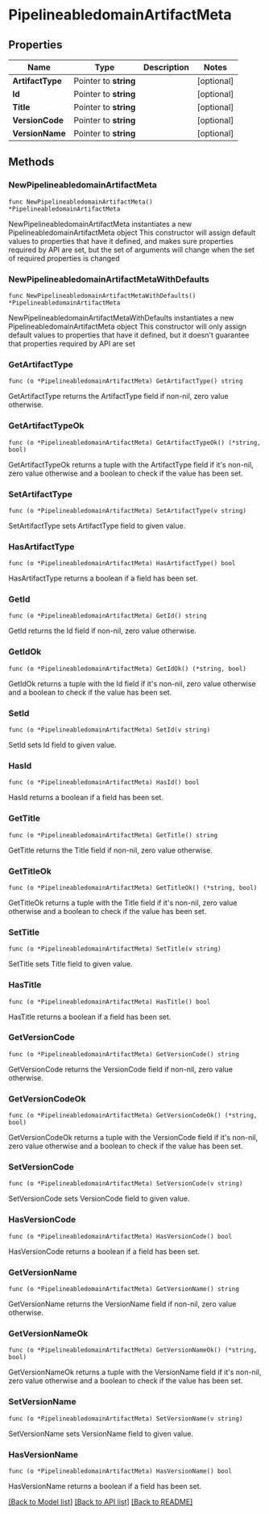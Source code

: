 # PipelineabledomainArtifactMeta

## Properties

Name | Type | Description | Notes
------------ | ------------- | ------------- | -------------
**ArtifactType** | Pointer to **string** |  | [optional] 
**Id** | Pointer to **string** |  | [optional] 
**Title** | Pointer to **string** |  | [optional] 
**VersionCode** | Pointer to **string** |  | [optional] 
**VersionName** | Pointer to **string** |  | [optional] 

## Methods

### NewPipelineabledomainArtifactMeta

`func NewPipelineabledomainArtifactMeta() *PipelineabledomainArtifactMeta`

NewPipelineabledomainArtifactMeta instantiates a new PipelineabledomainArtifactMeta object
This constructor will assign default values to properties that have it defined,
and makes sure properties required by API are set, but the set of arguments
will change when the set of required properties is changed

### NewPipelineabledomainArtifactMetaWithDefaults

`func NewPipelineabledomainArtifactMetaWithDefaults() *PipelineabledomainArtifactMeta`

NewPipelineabledomainArtifactMetaWithDefaults instantiates a new PipelineabledomainArtifactMeta object
This constructor will only assign default values to properties that have it defined,
but it doesn't guarantee that properties required by API are set

### GetArtifactType

`func (o *PipelineabledomainArtifactMeta) GetArtifactType() string`

GetArtifactType returns the ArtifactType field if non-nil, zero value otherwise.

### GetArtifactTypeOk

`func (o *PipelineabledomainArtifactMeta) GetArtifactTypeOk() (*string, bool)`

GetArtifactTypeOk returns a tuple with the ArtifactType field if it's non-nil, zero value otherwise
and a boolean to check if the value has been set.

### SetArtifactType

`func (o *PipelineabledomainArtifactMeta) SetArtifactType(v string)`

SetArtifactType sets ArtifactType field to given value.

### HasArtifactType

`func (o *PipelineabledomainArtifactMeta) HasArtifactType() bool`

HasArtifactType returns a boolean if a field has been set.

### GetId

`func (o *PipelineabledomainArtifactMeta) GetId() string`

GetId returns the Id field if non-nil, zero value otherwise.

### GetIdOk

`func (o *PipelineabledomainArtifactMeta) GetIdOk() (*string, bool)`

GetIdOk returns a tuple with the Id field if it's non-nil, zero value otherwise
and a boolean to check if the value has been set.

### SetId

`func (o *PipelineabledomainArtifactMeta) SetId(v string)`

SetId sets Id field to given value.

### HasId

`func (o *PipelineabledomainArtifactMeta) HasId() bool`

HasId returns a boolean if a field has been set.

### GetTitle

`func (o *PipelineabledomainArtifactMeta) GetTitle() string`

GetTitle returns the Title field if non-nil, zero value otherwise.

### GetTitleOk

`func (o *PipelineabledomainArtifactMeta) GetTitleOk() (*string, bool)`

GetTitleOk returns a tuple with the Title field if it's non-nil, zero value otherwise
and a boolean to check if the value has been set.

### SetTitle

`func (o *PipelineabledomainArtifactMeta) SetTitle(v string)`

SetTitle sets Title field to given value.

### HasTitle

`func (o *PipelineabledomainArtifactMeta) HasTitle() bool`

HasTitle returns a boolean if a field has been set.

### GetVersionCode

`func (o *PipelineabledomainArtifactMeta) GetVersionCode() string`

GetVersionCode returns the VersionCode field if non-nil, zero value otherwise.

### GetVersionCodeOk

`func (o *PipelineabledomainArtifactMeta) GetVersionCodeOk() (*string, bool)`

GetVersionCodeOk returns a tuple with the VersionCode field if it's non-nil, zero value otherwise
and a boolean to check if the value has been set.

### SetVersionCode

`func (o *PipelineabledomainArtifactMeta) SetVersionCode(v string)`

SetVersionCode sets VersionCode field to given value.

### HasVersionCode

`func (o *PipelineabledomainArtifactMeta) HasVersionCode() bool`

HasVersionCode returns a boolean if a field has been set.

### GetVersionName

`func (o *PipelineabledomainArtifactMeta) GetVersionName() string`

GetVersionName returns the VersionName field if non-nil, zero value otherwise.

### GetVersionNameOk

`func (o *PipelineabledomainArtifactMeta) GetVersionNameOk() (*string, bool)`

GetVersionNameOk returns a tuple with the VersionName field if it's non-nil, zero value otherwise
and a boolean to check if the value has been set.

### SetVersionName

`func (o *PipelineabledomainArtifactMeta) SetVersionName(v string)`

SetVersionName sets VersionName field to given value.

### HasVersionName

`func (o *PipelineabledomainArtifactMeta) HasVersionName() bool`

HasVersionName returns a boolean if a field has been set.


[[Back to Model list]](../README.md#documentation-for-models) [[Back to API list]](../README.md#documentation-for-api-endpoints) [[Back to README]](../README.md)


